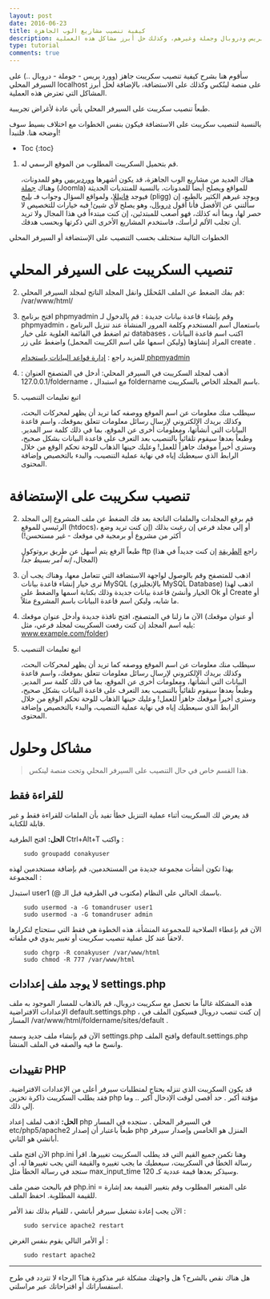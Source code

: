```yaml
---
layout: post
date: 2016-06-23
title: كيفية تنصيب مشاريع الوب الجاهزة
description: طريقة تنصيب مشروع وب جاهز على الاستضافة أو السيرفر المحلي، مثل ووردبريس ودروبال وجملة وغيرهم، وكذلك حل أبرز مشاكل هذه العملية
type: tutorial
comments: true
---
```




سأقوم هنا بشرح كيفية تنصيب سكريبت جاهز (وورد بريس - جوملة - دروبال ..) على السيرفر المحلي localhost على منصة لينُكس وكذلك على الاستضافة، بالإضافة لحل أبرز المشاكل التي تعترض هذه العملية.

طبعاً تنصيب سكريبت على السيرفر المحلي يأتي عادة ﻷغراض تجريبية.

بالنسبة لتنصيب سكريبت على الاستضافة فيكون بنفس الخطوات مع اختلاف بسيط سوف أوضحه هنا. فلنبدأ!

* Toc
{:toc}


1. قم بتحميل السكريبت المطلوب من الموقع الرسمي له. 

	هناك العديد من مشاريع الوب الجاهزة، قد يكون أشهرها [ووردبريس](https://wordpress.org/) وهو للمدونات، وهناك [جملة](https://www.joomla.org/) (Joomla) للمواقع ويصلح أيضاً للمدونات، بالنسبة للمنتديات الحديثة فيوجد [فانيللا](https://vanillaforums.org/)، ولمواقع السؤال وجواب فـ [بليج](https://sourceforge.net/projects/pligg/) (pligg) ويوجد غيرهم الكثير بالطبع، إن سألتني عن الأفضل فأنا أقول [دروبال](https://www.drupal.org/)، وهو يصلح لأي شيئ! فبه خيارات للتخصيص لا حصر لها، وبما أنه كذلك، فهو أصعب للمبتدئين، إن كنت مبتدءاً في هذا المجال ولا تريد أن تجلب الألم لرأسك، فاستخدم المشاريع الأخرى التي ذكرتها وبحسب هدفك.

الخطوات التالية ستختلف بحسب التنصيب على الإستضافة أو السيرفر المحلي

# تنصيب السكريبت على السيرفر المحلي

2. قم بفك الضغط عن الملف المُحمَّل وانقل المجلد الناتج لمجلد السيرفر المحلي: /var/www/html/



3. افتح برنامج phpmyadmin وقم بإنشاء قاعدة بيانات جديدة : قم بالدخول لـ phpmyadmin باستعمال اسم المستخدم وكلمة المرور المنشأة عند تنزيل البرنامج ، ثم اضغط في القائمة العلوية على خيار databases ، اكتب اسم قاعدة البيانات المراد إنشاؤها (وليكن اسمها على اسم الكريبت المحمل) واضغط على زر create .

	للمزيد راجع : [إدارة قواعد البيانات باستخدام phpmyadmin](/phpmyadmin)

4. أذهب لمجلد السكريبت في السيرفر المحلي: أدخل في المتصفح العنوان : 127.0.0.1/foldername ، مع استبدال foldername باسم المجلد الخاص بالسكريبت.

5. اتبع تعليمات التنصيب

	سيطلب منك معلومات عن اسم الموقع ووصفه كما تريد أن يظهر لمحركات البحث، وكذلك بريدك الإلكتروني لإرسال رسائل معلومات تتعلق بموقعك، واسم قاعدة البيانات التي أنشأتها، ومعلومات أخرى عن الموقع، بما في ذلك كلمة سر المدير. وطبعاً بعدها سيقوم تلقائياً بالتنصيب بعد التعرف على قاعدة البيانات بشكل صحيح، وسترى أخيراً موقعك جاهزاً للعمل! وعليك حينها الذهاب للوحة تحكم الوقع من خلال الرابط الذي سيعطيك إياه في نهاية عملية التنصيب، والبدء بالتخصيص وإضافة المحتوى.

# تنصيب سكريبت على الإستضافة

2. 	قم برفع المجلدات والملفات الناتجة بعد فك الضغط عن ملف المشروع إلى المجلد الرئيسي للموقع (htdocs)، أو إلى مجلد فرعي إن رغبت بذلك (إن كنت تريد وضع أكثر من مشروع أو برمجية في موقعك - غير مستحسن!)

	طبعاً الرفع يتم أسهل عن طريق بروتوكول ftp (راجع [الطريقة](/ftp) إن كنت جديداً في هذا المجال، *إنه أمر بسيط جداً*)

3. اذهب للمتصفح وقم بالوصول لواجهة الاستضافة التي تتعامل معها، وهناك يجب أن ترى خيار إنشاء قاعدة بيانات MySQL (بالإنجليزي MySQL Database) اذهب لهذا الخيار وأنشئ قاعدة بيانات جديدة وذلك بكتابة اسمها والضغط على Ok أو Create أو ما شابه، وليكن اسم قاعدة البيانات باسم المشروع مثلاً.

4. الآن ما زلنا في المتصفح، افتح نافذة جديدة وأدخل عنوان موقعك (أو عنوان موقعك يليه اسم المجلد إن كنت رفعت السكريبت لمجلد فرعي، مثل: www.example.com/folder)

5. اتبع تعليمات التنصيب

	سيطلب منك معلومات عن اسم الموقع ووصفه كما تريد أن يظهر لمحركات البحث، وكذلك بريدك الإلكتروني لإرسال رسائل معلومات تتعلق بموقعك، واسم قاعدة البيانات التي أنشأتها، ومعلومات أخرى عن الموقع، بما في ذلك كلمة سر المدير. وطبعاً بعدها سيقوم تلقائياً بالتنصيب بعد التعرف على قاعدة البيانات بشكل صحيح، وسترى أخيراً موقعك جاهزاً للعمل! وعليك حينها الذهاب للوحة تحكم الوقع من خلال الرابط الذي سيعطيك إياه في نهاية عملية التنصيب، والبدء بالتخصيص وإضافة المحتوى.


# مشاكل وحلول 

> هذا القسم خاص في حال التنصيب على السيرفر المحلي وتحت منصة لينكس.

## للقراءة فقط

قد يعرض لك السكريبت أثناء عملية التنزيل خطأ تفيد بأن الملفات للقراءة فقط و غير قابلة للكتابة.

**الحل:** افتح الطرفية Ctrl+Alt+T واكتب :

		sudo groupadd conakyuser

بهذا تكون أنشأت مجموعة جديدة من المستخدمين، قم بإضافة مستخدمين لهذه المجموعة :

استبدل user1 باسمك الحالي على النظام (مكتوب في الطرفية قبل الـ @). 

		sudo usermod -a -G tomandruser user1
		sudo usermod -a -G tomandruser admin

الآن قم بإعطاء الصلاحية للمجموعة المنشأة. هذه الخطوة هي فقط التي ستحتاج لتكرارها لاحقاً عند كل عملية تنصيب سكريبت أو تغيير يدوي في ملفاته.

		sudo chgrp -R conakyuser /var/www/html
		sudo chmod -R 777 /var/www/html

## لا يوجد ملف إعدادات settings.php

هذه المشكلة غالباً ما تحصل مع سكريبت دروبال، قم بالذهاب للمسار الموجود به ملف الإعدادات الافتراضية default.settings.php ، إن كنت تنصب دروبال فسيكون الملف في المسار /var/www/html/foldername/sites/default . 

الآن قم بإنشاء ملف جديد وسمه settings.php وافتح الملف default.settings.php وانسخ ما فيه والصقه في الملف المنشأ.

## تقييدات PHP

قد يكون السكريبت الذي تنزله يحتاج لمتطلبات سيرفر أعلى من الإعدادات الافتراضية. فقد يطلب السكريبت ذاكرة تخزين php مؤقتة أكبر . حد أقصى لوقت الإدخال أكبر .. وما إلى ذلك.

**الحل:** اذهب لملف إعداد php في السيرفر المحلي . ستجده في المسار etc/php5/apache2 طبعاً باعتبار أن إصدار php المنزل هو الخامس وإصدار سيرفر أباتشي هو الثاني.

الآن افتح ملف php.ini وهنا تكمن جميع القيم التي قد يطلب السكريبت تغييرها. اقرأ رسالة الخطأ في السكريبت، سيعطيك ما يجب تغييره والقيمة التي يجب تغييرها له. أي ستجد في رسالة الخطأ مثل max_input_time وسيذكر بعدها قيمة عددية كـ 120.

قم بالبحث ضمن ملف php.ini على المتغير المطلوب وقم بتغيير القيمة بعد إشارة = للقيمة المطلوبة. احفظ الملف.

الآن يجب إعادة تشغيل سيرفر أباتشي ، للقيام بذلك نفذ الأمر :

		sudo service apache2 restart

أو الأمر التالي يقوم بنفس الغرض :

		sudo restart apache2

****************

هل هناك نقص بالشرح؟ هل واجهتك مشكلة غير مذكورة هنا؟ الرجاء لا تتردد في طرح استفساراتك أو اقتراحاتك عبر مراسلتي.
